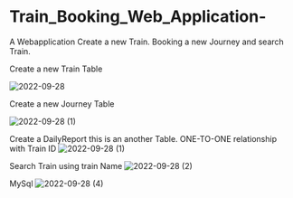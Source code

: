 # Train_Booking_Web_Application-
A Webapplication Create a new Train. Booking a new Journey and search Train.

Create a new Train Table

![2022-09-28](https://user-images.githubusercontent.com/88622727/192677453-52e25dec-0814-4ed3-b968-6d7c7b0e44fe.png)


Create a new Journey Table


![2022-09-28 (1)](https://user-images.githubusercontent.com/88622727/192677891-0c1c364d-211b-49a4-81b9-763d9670296e.png)


Create a DailyReport
this is an another Table.
ONE-TO-ONE relationship with Train ID
![2022-09-28 (1)](https://user-images.githubusercontent.com/88622727/192678317-9c06eb72-ff55-44c6-9f79-72d321603b86.png)

Search Train using train Name
![2022-09-28 (2)](https://user-images.githubusercontent.com/88622727/192678398-90263efb-dba8-4f36-ba64-efcb7eeea5ec.png)


MySql
![2022-09-28 (4)](https://user-images.githubusercontent.com/88622727/192678493-a157c147-da4e-4f0c-8456-4b7ad90a8d69.png)
